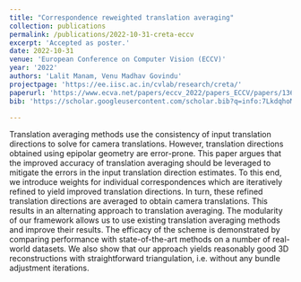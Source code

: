 ```yaml
---
title: "Correspondence reweighted translation averaging"
collection: publications
permalink: /publications/2022-10-31-creta-eccv
excerpt: 'Accepted as poster.'
date: 2022-10-31
venue: 'European Conference on Computer Vision (ECCV)'
year: '2022'
authors: 'Lalit Manam, Venu Madhav Govindu'
projectpage: 'https://ee.iisc.ac.in/cvlab/research/creta/'
paperurl: 'https://www.ecva.net/papers/eccv_2022/papers_ECCV/papers/136930053.pdf'
bib: 'https://scholar.googleusercontent.com/scholar.bib?q=info:7LkdqhoMSKEJ:scholar.google.com/&output=citation&scisdr=ClG-4mYUEJvRycA24ZE:AFWwaeYAAAAAZWsw-ZGBiE4X6SuhdlSGN3a9i_0&scisig=AFWwaeYAAAAAZWsw-aJFEFikO8WrUCKAf7tYJp0&scisf=4&ct=citation&cd=-1&hl=en'

---
```

<!-- poster: 'https://dbp1994.github.io/publications/files/ICASSP_ALS_2018_poster.pdf' -->
<!--  -->
<!-- code: 'https://github.com/RaghavSomani/CMTRF' -->

Translation averaging methods use the consistency of input translation directions to solve for camera translations. However, translation directions obtained using epipolar geometry are error-prone. This paper argues that the improved accuracy of translation averaging should be leveraged to mitigate the errors in the input translation direction estimates. To this end, we introduce weights for individual correspondences which are iteratively refined to yield improved translation directions. In turn, these refined translation directions are averaged to obtain camera translations. This results in an alternating approach to translation averaging. The modularity of our framework allows us to use existing translation averaging methods and improve their results. The efficacy of the scheme is demonstrated by comparing performance with state-of-the-art methods on a number of real-world datasets. We also show that our approach yields reasonably good 3D reconstructions with straightforward triangulation, i.e. without any bundle adjustment iterations.

<!--
The paper has been accepted at [ICASSP 2018](https://ieeexplore.ieee.org/document/8461836){:target="_blank"}.

Abstract:

Relevant links:
1. [Paper](https://ieeexplore.ieee.org/document/8461836){:target="_blank"}
2. [Poster](https://dbp1994.github.io/publications/files/ICASSP_ALS_2018_poster.pdf){:target="_blank"}


<iframe width="560" height="315" src="https://www.youtube.com/embed/KyHUan_7YnQ" frameborder="0" allow="accelerometer; autoplay; encrypted-media; gyroscope; picture-in-picture" allowfullscreen></iframe>
<figcaption>Oral presentation at WSDM'19</figcaption> -->
